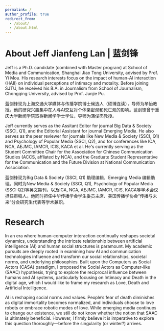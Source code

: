 ```yaml
---
permalink: /
author_profile: true
redirect_from: 
  - /about/
  - /about.html
---
```



About Jeff Jianfeng Lan | 蓝剑锋
======
Jeff is a Ph.D. candidate (combined with Master program) at School of Media and Communication, Shanghai Jiao Tong University, advised by Prof. Yi Mou. His research interests focus on the impact of human-AI interaction (HAII) on individual perceptions of intimacy and motality. Before joining SJTU, he received his B.A. in Journalism from School of Journalism, Chongqing University, advised by Prof. Junjie Pu. 

蓝剑锋现为上海交通大学媒体与传播学院博士候选人（硕博连读），导师为牟怡教授。他的研究兴趣集中在人与AI交互对个体亲密观和死亡观的影响。蓝剑锋曾于重庆大学新闻学院取得新闻学学士学位，导师为蒲俊杰教授。


Jeff currently serves as the Assitant Editor for journal Big Data & Society (SSCI, Q1), and the Editorial Assistant for journal Emerging Media. He also serves as the peer reviewer for journals like New Media & Society (SSCI, Q1) and Psychology of Popular Media (SSCI, Q2), and for conferences like ICA, NCA, AEJMC, IAMCR, ICIS, KACA et al. He's currently serving as the Student Committee Chair for the Association for Chinese Communication Studies (ACCS, affliated by NCA), and the Graduate Student Representative for the Communication and the Future Division at National Communication Association.

蓝剑锋现为Big Data & Society (SSCI, Q1) 助理编辑，Emerging Media 编辑助理。同时为New Media & Society (SSCI, Q1), Psychology of Popular Media (SSCI Q2)等英文期刊，以及ICA, NCA, AEJMC, IAMCR, ICIS, KACA等学术会议担任审稿人。他同时担任中华传播学会学生委员主席、美国传播学协会“传播与未来”分会研究生代表等学术兼职。


Research
======
In an era where human-computer interaction continually reshapes societal dynamics, understanding the intricate relationship between artificial intelligence (AI) and human social structures is paramount. My academic pursuits are deeply rooted in examining how AI and communication technologies influence and transform our social relationships, societal norms, and underlying philosophies. Built upon the Computers as Social Actors (CASA) paradigm, I proposed the Social Actors as Computer-like (SAAC) hypothesis, trying to explore the reciprocal influence between humans and AI systems, particularly focusing on Intimacy and Death in the digital age, which I would like to frame my research as Love, Death and Artificial Intelligence. 

AI is reshaping social norms and values. People’s fear of death diminishes as digital immortality becomes normalized, and individuals choose to love robots or embrace robotic modes of love. While emerging media continues to change our existence, we still do not know whether the notion that SAAC is ultimately beneficial. However, I firmly believe it is imperative to explore this question thoroughly—before the singularity (or winter?) arrives.
